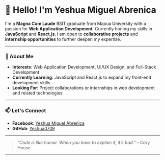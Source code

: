 # 👋 Hello! I'm Yeshua Miguel Abrenica

I'm a **Magna Cum Laude** BSIT graduate from Mapua University with a passion for **Web Application Development**. Currently honing my skills in **JavaScript** and **React.js**, I am open to **collaborative projects** and **internship opportunities** to further deepen my expertise.

---

### 👀 About Me
- **Interests**: Web Application Development, UI/UX Design, and Full-Stack Development
- **Currently Learning**: JavaScript and React.js to expand my front-end development skills
- **Looking For**: Project collaborations or internships in web development and related technologies

---

### 📫 Let's Connect
- **Facebook**: [Yeshua Miguel Abrenica](https://www.facebook.com/yeshua.miguel.abrenica)
- **GitHub**: [Yeshua0709](https://github.com/Yeshua0709)

---

> *"Code is like humor. When you have to explain it, it’s bad."* – Cory House

---

<!---
Yeshua0709/Yeshua0709 is a ✨ special ✨ repository because its `README.md` (this file) appears on your GitHub profile.
You can click the Preview link to take a look at your changes.
--->
